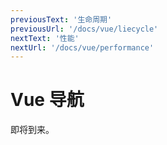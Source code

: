 ```yaml
---
previousText: '生命周期'
previousUrl: '/docs/vue/liecycle'
nextText: '性能'
nextUrl: '/docs/vue/performance'
---
```


# Vue 导航

即将到来。